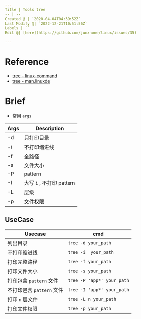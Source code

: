 ```yaml
---
Title | Tools tree
-- | --
Created @ | `2020-04-04T04:39:52Z`
Last Modify @| `2022-12-21T10:51:56Z`
Labels | ``
Edit @| [here](https://github.com/junxnone/linux/issues/35)

---
```

# Reference
- [tree - linux-command](https://wangchujiang.com/linux-command/c/tree.html)
- [tree - man.linuxde](https://man.linuxde.net/tree)

# Brief
- 常用 `args`

Args | Description
-- | --
-d | 只打印目录
-i | 不打印缩进线
-f | 全路径
-s | 文件大小
-P | pattern
-I | 大写 `i` , 不打印 pattern
-L | 层级
-p | 文件权限

## UseCase

Usecase | cmd
-- | --
列出目录 | `tree -d your_path`
不打印缩进线 | `tree -i  your_path`
打印完整路径 | `tree -f your_path`
打印文件大小 | `tree -s your_path`
打印包含 `pattern` 文件 | `tree -P 'app*' your_path`
不打印包含 `pattern` 文件 | `tree -I 'app*' your_path` 
打印 `n` 层文件 | `tree -L n your_path`
打印文件权限 | `tree -p your_path`

